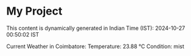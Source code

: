 # My Project

This content is dynamically generated in Indian Time (IST): 2024-10-27 00:50:02 IST


Current Weather in Coimbatore:
Temperature: 23.88 °C
Condition: mist
